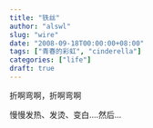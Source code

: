 ```yaml
---
title: "铁丝"
author: "alswl"
slug: "wire"
date: "2008-09-18T00:00:00+08:00"
tags: ["青春的彩虹", "cinderella"]
categories: ["life"]
draft: true
---
```


折啊弯啊，折啊弯啊

慢慢发热、发烫、变白....然后...
